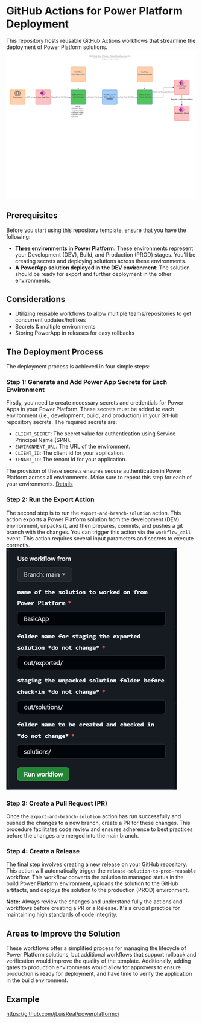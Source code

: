 # GitHub Actions for Power Platform Deployment
This repository hosts reusable GitHub Actions workflows that streamline the deployment of Power Platform solutions. 
![architecture](./images/architecture.png)

## Prerequisites
Before you start using this repository template, ensure that you have the following:

- **Three environments in Power Platform**: These environments represent your Development (DEV), Build, and Production (PROD) stages. You'll be creating secrets and deploying solutions across these environments.
- **A PowerApp solution deployed in the DEV environment**: The solution should be ready for export and further deployment in the other environments.

## Considerations
- Utilizing reusable workflows to allow multiple teams/repositories to get concurrent updates/hotfixes
- Secrets & multiple environments
- Storing PowerApp in releases for easy rollbacks

## The Deployment Process

The deployment process is achieved in four simple steps:

### Step 1: Generate and Add Power App Secrets for Each Environment
Firstly, you need to create necessary secrets and credentials for Power Apps in your Power Platform. These secrets must be added to each environment (i.e., development, build, and production) in your GitHub repository secrets. The required secrets are:

- `CLIENT_SECRET`: The secret value for authentication using Service Principal Name (SPN).
- `ENVIRONMENT_URL`: The URL of the environment.
- `CLIENT_ID`: The client id for your application.
- `TENANT_ID`: The tenant id for your application.

The provision of these secrets ensures secure authentication in Power Platform across all environments. Make sure to repeat this step for each of your environments.
[Details](https://learn.microsoft.com/en-us/power-platform/alm/tutorials/github-actions-start)

### Step 2: Run the Export Action
The second step is to run the `export-and-branch-solution` action. This action exports a Power Platform solution from the development (DEV) environment, unpacks it, and then prepares, commits, and pushes a git branch with the changes. You can trigger this action via the `workflow_call` event. This action requires several input parameters and secrets to execute correctly.
![exportaction](./images/exportaction.png)

### Step 3: Create a Pull Request (PR)
Once the `export-and-branch-solution` action has run successfully and pushed the changes to a new branch, create a PR for these changes. This procedure facilitates code review and ensures adherence to best practices before the changes are merged into the main branch.

### Step 4: Create a Release
The final step involves creating a new release on your GitHub repository. This action will automatically trigger the `release-solution-to-prod-reusable` workflow. This workflow converts the solution to managed status in the build Power Platform environment, uploads the solution to the GitHub artifacts, and deploys the solution to the production (PROD) environment.

**Note:** Always review the changes and understand fully the actions and workflows before creating a PR or a Release. It's a crucial practice for maintaining high standards of code integrity.

## Areas to Improve the Solution
These workflows offer a simplified process for managing the lifecycle of Power Platform solutions, but additional workflows that support rollback and verification would improve the quality of the template.
Additionally, adding gates to production environments would allow for approvers to ensure production is ready for deployment, and have time to verify the application in the build environment.

## Example
https://github.com/jLuisReal/powerplatformci
